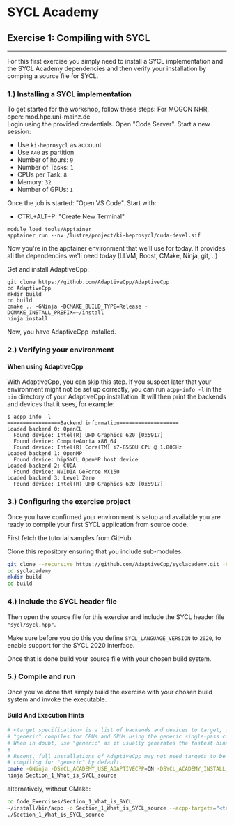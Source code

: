 # SYCL Academy

## Exercise 1: Compiling with SYCL

---

For this first exercise you simply need to install a SYCL implementation and the SYCL
Academy dependencies and then verify your installation by comping a source file
for SYCL.


### 1.) Installing a SYCL implementation

To get started for the workshop, follow these steps:
For MOGON NHR, open: mod.hpc.uni-mainz.de  
Login using the provided credentials.
Open "Code Server".
Start a new session:
- Use `ki-heprosycl` as account
- Use `A40` as partition
- Number of hours: `9`
- Number of Tasks: `1`
- CPUs per Task: `8`
- Memory: `32`
- Number of GPUs: `1`

Once the job is started: "Open VS Code".
Start with:
- CTRL+ALT+P: "Create New Terminal"
```
module load tools/Apptainer
apptainer run --nv /lustre/project/ki-heprosycl/cuda-devel.sif
```
Now you're in the apptainer environment that we'll use for today.
It provides all the dependencies we'll need today (LLVM, Boost, CMake, Ninja, git, ..)

Get and install AdaptiveCpp:
```
git clone https://github.com/AdaptiveCpp/AdaptiveCpp
cd AdaptiveCpp
mkdir build
cd build
cmake .. -GNinja -DCMAKE_BUILD_TYPE=Release -DCMAKE_INSTALL_PREFIX=~/install
ninja install
```

Now, you have AdaptiveCpp installed.


### 2.) Verifying your environment

#### When using AdaptiveCpp

With AdaptiveCpp, you can skip this step. If you suspect later that your environment might not be set up correctly, you can run `acpp-info -l` in the `bin`  directory of your AdaptiveCpp installation. It will then print the backends and devices that it sees, for example:
```
$ acpp-info -l
=================Backend information===================
Loaded backend 0: OpenCL
  Found device: Intel(R) UHD Graphics 620 [0x5917]
  Found device: ComputeAorta x86_64
  Found device: Intel(R) Core(TM) i7-8550U CPU @ 1.80GHz
Loaded backend 1: OpenMP
  Found device: hipSYCL OpenMP host device
Loaded backend 2: CUDA
  Found device: NVIDIA GeForce MX150
Loaded backend 3: Level Zero
  Found device: Intel(R) UHD Graphics 620 [0x5917]
```

### 3.) Configuring the exercise project

Once you have confirmed your environment is setup and available you are ready to
compile your first SYCL application from source code.

First fetch the tutorial samples from GitHub.

Clone this repository ensuring that you include sub-modules.

```sh
git clone --recursive https://github.com/AdaptiveCpp/syclacademy.git -b nhr-uds
cd syclacademy
mkdir build
cd build
```

### 4.) Include the SYCL header file

Then open the source file for this exercise and include the SYCL header file
`"sycl/sycl.hpp"`.

Make sure before you do this you define `SYCL_LANGUAGE_VERSION` to `2020`, to
enable support for the SYCL 2020 interface.

Once that is done build your source file with your chosen build system.

### 5.) Compile and run

Once you've done that simply build the exercise with your chosen build system
and invoke the executable.

#### Build And Execution Hints

```sh
# <target specification> is a list of backends and devices to target, for example
# "generic" compiles for CPUs and GPUs using the generic single-pass compiler.
# When in doubt, use "generic" as it usually generates the fastest binaries.
#
# Recent, full installations of AdaptiveCpp may not need targets to be provided,
# compiling for "generic" by default.
cmake -GNinja -DSYCL_ACADEMY_USE_ADAPTIVECPP=ON -DSYCL_ACADEMY_INSTALL_ROOT=~/install -DACPP_TARGETS="<target specification>" ..
ninja Section_1_What_is_SYCL_source
```
alternatively, without CMake:
```sh
cd Code_Exercises/Section_1_What_is_SYCL
~/install/bin/acpp -o Section_1_What_is_SYCL_source --acpp-targets="<target specification>" source.cpp
./Section_1_What_is_SYCL_source
```

